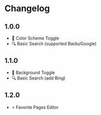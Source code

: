 # Changelog

## 1.0.0

- 🌙 Color Scheme Toggle
- 🔍 Basic Search (supported Baidu/Google)

## 1.1.0

- 🎴 Background Toggle
- 🔍 Basic Search (add Bing)

## 1.2.0

- ⭐ Favorite Pages Editor

